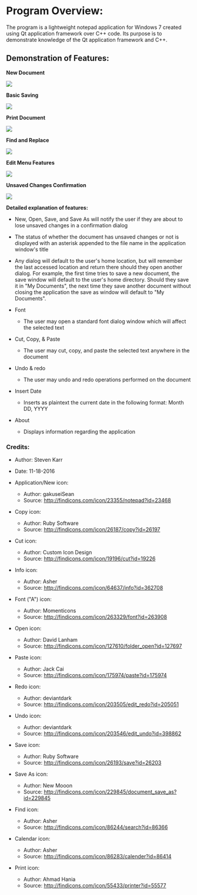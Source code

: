 # Program Overview:
The program is a lightweight notepad application for Windows 7 created using Qt application framework over C++ code. Its purpose is to demonstrate knowledge of the Qt application framework and C++.

## Demonstration of Features:

**New Document**

![](https://github.com/stevenkarr/Qt-Notepad/blob/master/Demo%20Pictures/1.png)


**Basic Saving**

![](https://github.com/stevenkarr/Qt-Notepad/blob/master/Demo%20Pictures/2.png)


**Print Document**

![](https://github.com/stevenkarr/Qt-Notepad/blob/master/Demo%20Pictures/3.png)


**Find and Replace**

![](https://github.com/stevenkarr/Qt-Notepad/blob/master/Demo%20Pictures/4.png)


**Edit Menu Features**

![](https://github.com/stevenkarr/Qt-Notepad/blob/master/Demo%20Pictures/5.png)


**Unsaved Changes Confirmation**

![](https://github.com/stevenkarr/Qt-Notepad/blob/master/Demo%20Pictures/6.png)


**Detailed explanation of features:**

* New, Open, Save, and Save As will notify the user if they are about to lose unsaved changes in a confirmation dialog
* The status of whether the document has unsaved changes or not is displayed with an asterisk appended to the file name in the application window's title
* Any dialog will default to the user's home location, but will remember the last accessed location and return there should they open another dialog. For example, the first time tries to save a new document, the save window will default to the user's home directory. Should they save it in "My Documents", the next time they save another document without closing the application the save as window will default to "My Documents".

* Font
    * The user may open a standard font dialog window which will affect the selected text

* Cut, Copy, & Paste
    * The user may cut, copy, and paste the selected text anywhere in the document

* Undo & redo
    * The user may undo and redo operations performed on the document

* Insert Date
    * Inserts as plaintext the current date in the following format: Month DD, YYYY

* About
    * Displays information regarding the application

### Credits:

* Author: Steven Karr
* Date: 11-18-2016

* Application/New icon:
    * Author: gakuseiSean
    * Source: http://findicons.com/icon/23355/notepad?id=23468
* Copy icon:
    * Author: Ruby Software
    * Source: http://findicons.com/icon/26187/copy?id=26197
* Cut icon:
    * Author: Custom Icon Design
    * Source: http://findicons.com/icon/19196/cut?id=19226
* Info icon:
    * Author: Asher
    * Source: http://findicons.com/icon/64637/info?id=362708
* Font ("A") icon:
    * Author: Momenticons
    * Source: http://findicons.com/icon/263329/font?id=263908
* Open icon:
    * Author: David Lanham
    * Source: http://findicons.com/icon/127610/folder_open?id=127697
* Paste icon:
    * Author: Jack Cai
    * Source: http://findicons.com/icon/175974/paste?id=175974
* Redo icon:
    * Author: deviantdark
    * Source: http://findicons.com/icon/203505/edit_redo?id=205051
* Undo icon:
    * Author: deviantdark
    * Source: http://findicons.com/icon/203546/edit_undo?id=398862
* Save icon:
    * Author: Ruby Software
    * Source: http://findicons.com/icon/26193/save?id=26203
* Save As icon:
    * Author: New Mooon
    * Source: http://findicons.com/icon/229845/document_save_as?id=229845
* Find icon:
    * Author: Asher
    * Source: http://findicons.com/icon/86244/search?id=86366
* Calendar icon:
    * Author: Asher
    * Source: http://findicons.com/icon/86283/calender?id=86414
* Print icon:
    * Author: Ahmad Hania
    * Source: http://findicons.com/icon/55433/printer?id=55577
